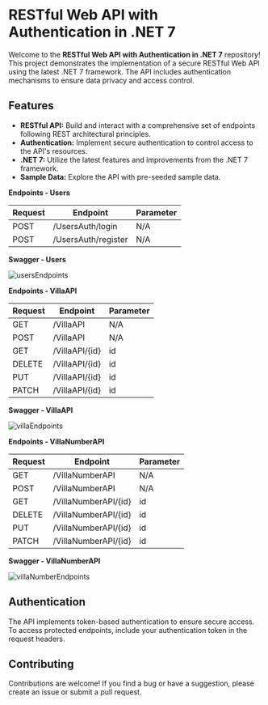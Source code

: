 # RESTful Web API with Authentication in .NET 7

Welcome to the **RESTful Web API with Authentication in .NET 7** repository! This project demonstrates the implementation of a secure RESTful Web API using the latest .NET 7 framework. The API includes authentication mechanisms to ensure data privacy and access control.

## Features

- **RESTful API:** Build and interact with a comprehensive set of endpoints following REST architectural principles.
- **Authentication:** Implement secure authentication to control access to the API's resources.
- **.NET 7:** Utilize the latest features and improvements from the .NET 7 framework.
- **Sample Data:** Explore the API with pre-seeded sample data.

**Endpoints - Users**

| Request  | Endpoint                | Parameter |
|----------|-------------------------|-----------|
| POST     | /UsersAuth/login        | N/A       |
| POST     | /UsersAuth/register     | N/A       |

**Swagger - Users**

![usersEndpoints](https://github.com/abrantesandreza/CoastalVilla-API/assets/87620471/25e7ad56-811d-4ce2-b326-8a0c36240933)

**Endpoints - VillaAPI**

| Request  | Endpoint                | Parameter |
|----------|-------------------------|-----------|
| GET      | /VillaAPI               | N/A       |
| POST     | /VillaAPI               | N/A       |
| GET      | /VillaAPI/{id}          | id        |
| DELETE   | /VillaAPI/{id}          | id        |
| PUT      | /VillaAPI/{id}          | id        |
| PATCH    | /VillaAPI/{id}          | id        |

**Swagger - VillaAPI**

![villaEndpoints](https://github.com/abrantesandreza/CoastalVilla-API/assets/87620471/9fa8d298-d486-4d37-b319-9e52033841f2)

**Endpoints - VillaNumberAPI**

| Request  | Endpoint                | Parameter |
|----------|-------------------------|-----------|
| GET      | /VillaNumberAPI         | N/A       |
| POST     | /VillaNumberAPI         | N/A       |
| GET      | /VillaNumberAPI/{id}    | id        |
| DELETE   | /VillaNumberAPI/{id}    | id        |
| PUT      | /VillaNumberAPI/{id}    | id        |
| PATCH    | /VillaNumberAPI/{id}    | id        |

**Swagger - VillaNumberAPI**

![villaNumberEndpoints](https://github.com/abrantesandreza/CoastalVilla-API/assets/87620471/bc82e142-197f-446e-907b-c7b3793df3f2)

## Authentication
The API implements token-based authentication to ensure secure access. To access protected endpoints, include your authentication token in the request headers.

## Contributing
Contributions are welcome! If you find a bug or have a suggestion, please create an issue or submit a pull request.
